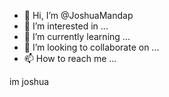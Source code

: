 - 👋 Hi, I’m @JoshuaMandap
- 👀 I’m interested in ...
- 🌱 I’m currently learning ...
- 💞️ I’m looking to collaborate on ...
- 📫 How to reach me ...

<!---
JoshuaMandap/JoshuaMandap is a ✨ special ✨ repository because its `README.md` (this file) appears on your GitHub profile.
You can click the Preview link to take a look at your changes.
---> im joshua
